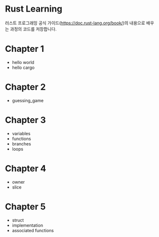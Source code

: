 # Rust Learning

러스트 프로그래밍 공식 가이드(https://doc.rust-lang.org/book/)의 내용으로 배우는 과정의 코드를 저장합니다.

# Chapter 1

- hello world
- hello cargo

# Chapter 2

- guessing_game

# Chapter 3

- variables
- functions
- branches
- loops

# Chapter 4

- owner
- slice

# Chapter 5

- struct
- implementation
- associated functions
